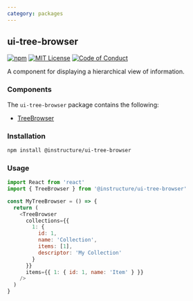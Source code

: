 ```yaml
---
category: packages
---
```


## ui-tree-browser

[![npm][npm]][npm-url]
[![MIT License][license-badge]][license]
[![Code of Conduct][coc-badge]][coc]

A component for displaying a hierarchical view of information.

### Components

The `ui-tree-browser` package contains the following:

- [TreeBrowser](#TreeBrowser)

### Installation

```sh
npm install @instructure/ui-tree-browser
```

### Usage

```js
import React from 'react'
import { TreeBrowser } from '@instructure/ui-tree-browser'

const MyTreeBrowser = () => {
  return (
    <TreeBrowser
      collections={{
        1: {
          id: 1,
          name: 'Collection',
          items: [1],
          descriptor: 'My Collection'
        }
      }}
      items={{ 1: { id: 1, name: 'Item' } }}
    />
  )
}
```

[npm]: https://img.shields.io/npm/v/@instructure/ui-tree-browser.svg
[npm-url]: https://npmjs.com/package/@instructure/ui-tree-browser
[license-badge]: https://img.shields.io/npm/l/instructure-ui.svg?style=flat-square
[license]: https://github.com/instructure/instructure-ui/blob/master/LICENSE
[coc-badge]: https://img.shields.io/badge/code%20of-conduct-ff69b4.svg?style=flat-square
[coc]: https://github.com/instructure/instructure-ui/blob/master/CODE_OF_CONDUCT.md
